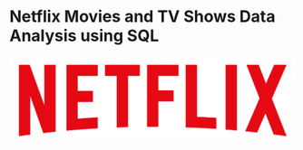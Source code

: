 # Netflix Movies and TV Shows Data Analysis using SQL


![Netflix Logo](https://github.com/BhushanMudliyar/NetflixDataAnalysisSQL/blob/main/logo.png)
